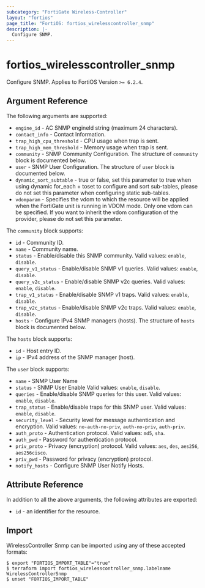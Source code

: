 ```yaml
---
subcategory: "FortiGate Wireless-Controller"
layout: "fortios"
page_title: "FortiOS: fortios_wirelesscontroller_snmp"
description: |-
  Configure SNMP.
---
```


# fortios_wirelesscontroller_snmp
Configure SNMP. Applies to FortiOS Version `>= 6.2.4`.

## Argument Reference

The following arguments are supported:

* `engine_id` - AC SNMP engineId string (maximum 24 characters).
* `contact_info` - Contact Information.
* `trap_high_cpu_threshold` - CPU usage when trap is sent.
* `trap_high_mem_threshold` - Memory usage when trap is sent.
* `community` - SNMP Community Configuration. The structure of `community` block is documented below.
* `user` - SNMP User Configuration. The structure of `user` block is documented below.
* `dynamic_sort_subtable` - true or false, set this parameter to true when using dynamic for_each + toset to configure and sort sub-tables, please do not set this parameter when configuring static sub-tables.
* `vdomparam` - Specifies the vdom to which the resource will be applied when the FortiGate unit is running in VDOM mode. Only one vdom can be specified. If you want to inherit the vdom configuration of the provider, please do not set this parameter.

The `community` block supports:

* `id` - Community ID.
* `name` - Community name.
* `status` - Enable/disable this SNMP community. Valid values: `enable`, `disable`.
* `query_v1_status` - Enable/disable SNMP v1 queries. Valid values: `enable`, `disable`.
* `query_v2c_status` - Enable/disable SNMP v2c queries. Valid values: `enable`, `disable`.
* `trap_v1_status` - Enable/disable SNMP v1 traps. Valid values: `enable`, `disable`.
* `trap_v2c_status` - Enable/disable SNMP v2c traps. Valid values: `enable`, `disable`.
* `hosts` - Configure IPv4 SNMP managers (hosts). The structure of `hosts` block is documented below.

The `hosts` block supports:

* `id` - Host entry ID.
* `ip` - IPv4 address of the SNMP manager (host).

The `user` block supports:

* `name` - SNMP User Name
* `status` - SNMP User Enable Valid values: `enable`, `disable`.
* `queries` - Enable/disable SNMP queries for this user. Valid values: `enable`, `disable`.
* `trap_status` - Enable/disable traps for this SNMP user. Valid values: `enable`, `disable`.
* `security_level` - Security level for message authentication and encryption. Valid values: `no-auth-no-priv`, `auth-no-priv`, `auth-priv`.
* `auth_proto` - Authentication protocol. Valid values: `md5`, `sha`.
* `auth_pwd` - Password for authentication protocol.
* `priv_proto` - Privacy (encryption) protocol. Valid values: `aes`, `des`, `aes256`, `aes256cisco`.
* `priv_pwd` - Password for privacy (encryption) protocol.
* `notify_hosts` - Configure SNMP User Notify Hosts.


## Attribute Reference

In addition to all the above arguments, the following attributes are exported:
* `id` - an identifier for the resource.

## Import

WirelessController Snmp can be imported using any of these accepted formats:
```
$ export "FORTIOS_IMPORT_TABLE"="true"
$ terraform import fortios_wirelesscontroller_snmp.labelname WirelessControllerSnmp
$ unset "FORTIOS_IMPORT_TABLE"
```
